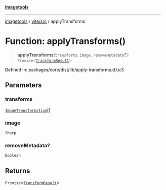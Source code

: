 [**imagetools**](../../../README.md)

***

[imagetools](../../../modules.md) / [vite/src](../README.md) / applyTransforms

# Function: applyTransforms()

> **applyTransforms**(`transforms`, `image`, `removeMetadata`?): `Promise`\<[`TransformResult`](../interfaces/TransformResult.md)\>

Defined in: packages/core/dist/lib/apply-transforms.d.ts:3

## Parameters

### transforms

[`ImageTransformation`](../type-aliases/ImageTransformation.md)[]

### image

`Sharp`

### removeMetadata?

`boolean`

## Returns

`Promise`\<[`TransformResult`](../interfaces/TransformResult.md)\>
